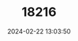 ---
title: "18216"
category: "Procambarus rathbunae"
draft: false
date: 2024-02-22 13:03:50
languages:
  English: ["Combclaw Crayfish"]
---